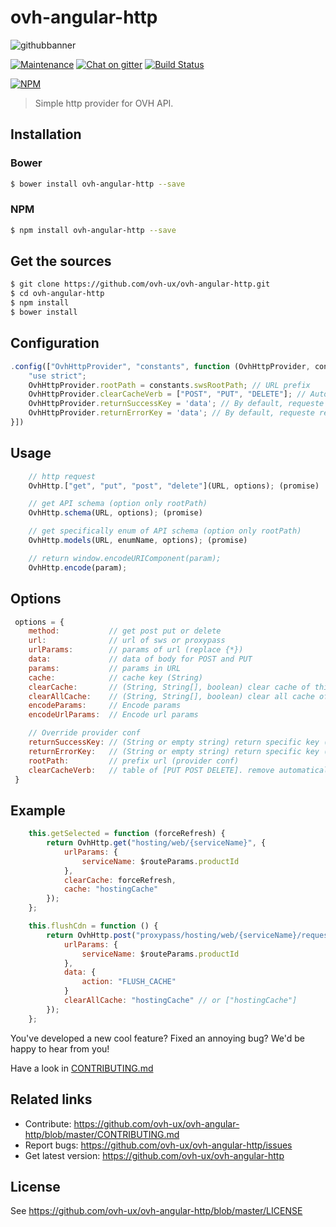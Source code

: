 # ovh-angular-http

![githubbanner](https://user-images.githubusercontent.com/3379410/27423240-3f944bc4-5731-11e7-87bb-3ff603aff8a7.png)

[![Maintenance](https://img.shields.io/maintenance/yes/2018.svg)]() [![Chat on gitter](https://img.shields.io/gitter/room/ovh/ux.svg)](https://gitter.im/ovh/ux) [![Build Status](https://travis-ci.org/ovh-ux/ovh-angular-http.svg)](https://travis-ci.org/ovh-ux/ovh-angular-http)

[![NPM](https://nodei.co/npm/ovh-angular-http.png?downloads=true&downloadRank=true&stars=true)](https://nodei.co/npm/ovh-angular-http/)

> Simple http provider for OVH API.

## Installation

### Bower

```sh
$ bower install ovh-angular-http --save
```

### NPM

```sh
$ npm install ovh-angular-http --save
```

## Get the sources

```sh
$ git clone https://github.com/ovh-ux/ovh-angular-http.git
$ cd ovh-angular-http
$ npm install
$ bower install
```

## Configuration

```js
.config(["OvhHttpProvider", "constants", function (OvhHttpProvider, constants) {
    "use strict";
    OvhHttpProvider.rootPath = constants.swsRootPath; // URL prefix
    OvhHttpProvider.clearCacheVerb = ["POST", "PUT", "DELETE"]; // Auto delete get cache (for this url) if method is in table
    OvhHttpProvider.returnSuccessKey = 'data'; // By default, requeste return response.data
    OvhHttpProvider.returnErrorKey = 'data'; // By default, requeste return error.data
}])
```

## Usage

```js
    // http request
    OvhHttp.["get", "put", "post", "delete"](URL, options); (promise)

    // get API schema (option only rootPath)
    OvhHttp.schema(URL, options); (promise)

    // get specifically enum of API schema (option only rootPath)
    OvhHttp.models(URL, enumName, options); (promise)

    // return window.encodeURIComponent(param);
    OvhHttp.encode(param);
```

## Options

```js
 options = {
    method:           // get post put or delete
    url:              // url of sws or proxypass
    urlParams:        // params of url (replace {*})
    data:             // data of body for POST and PUT
    params:           // params in URL
    cache:            // cache key (String)
    clearCache:       // (String, String[], boolean) clear cache of this url (boolean) or specifique cache (String or String[])
    clearAllCache:    // (String, String[], boolean) clear all cache of this cache (boolean) or specifique cache (String or String[])
    encodeParams:     // Encode params
    encodeUrlParams:  // Encode url params

    // Override provider conf
    returnSuccessKey: // (String or empty string) return specific key (first level) (empty for return all)
    returnErrorKey:   // (String or empty string) return specific key (first level) (empty for return all)
    rootPath:         // prefix url (provider conf)
    clearCacheVerb:   // table of [PUT POST DELETE]. remove automatically cache of url if method is in table(provider conf)
 }
```

## Example

```js
    this.getSelected = function (forceRefresh) {
        return OvhHttp.get("hosting/web/{serviceName}", {
            urlParams: {
                serviceName: $routeParams.productId
            },
            clearCache: forceRefresh,
            cache: "hostingCache"
        });
    };

    this.flushCdn = function () {
        return OvhHttp.post("proxypass/hosting/web/{serviceName}/request", {
            urlParams: {
                serviceName: $routeParams.productId
            },
            data: {
                action: "FLUSH_CACHE"
            }
            clearAllCache: "hostingCache" // or ["hostingCache"]
        });
    };
```

You've developed a new cool feature? Fixed an annoying bug? We'd be happy
to hear from you!

Have a look in [CONTRIBUTING.md](https://github.com/ovh-ux/ovh-angular-http/blob/master/CONTRIBUTING.md)

## Related links

* Contribute: https://github.com/ovh-ux/ovh-angular-http/blob/master/CONTRIBUTING.md
* Report bugs: https://github.com/ovh-ux/ovh-angular-http/issues
* Get latest version: https://github.com/ovh-ux/ovh-angular-http

## License

See https://github.com/ovh-ux/ovh-angular-http/blob/master/LICENSE
